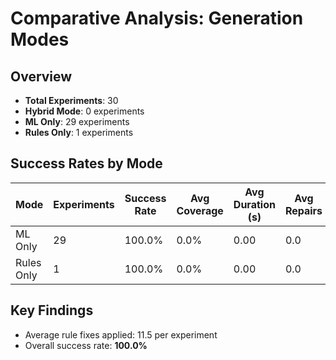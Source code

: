 # Comparative Analysis: Generation Modes

## Overview

- **Total Experiments**: 30
- **Hybrid Mode**: 0 experiments
- **ML Only**: 29 experiments
- **Rules Only**: 1 experiments

## Success Rates by Mode

| Mode | Experiments | Success Rate | Avg Coverage | Avg Duration (s) | Avg Repairs |
|------|-------------|--------------|--------------|------------------|-------------|
| ML Only | 29 | 100.0% | 0.0% | 0.00 | 0.0 |
| Rules Only | 1 | 100.0% | 0.0% | 0.00 | 0.0 |

## Key Findings

- Average rule fixes applied: 11.5 per experiment
- Overall success rate: **100.0%**
